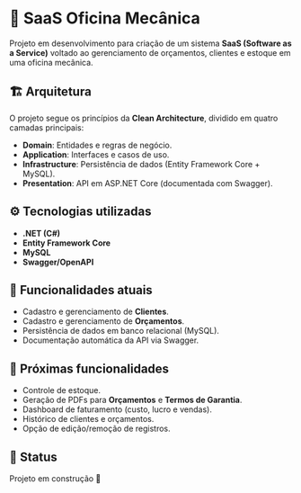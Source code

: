 # 🚀 SaaS Oficina Mecânica

Projeto em desenvolvimento para criação de um sistema **SaaS (Software as a Service)** voltado ao gerenciamento de orçamentos, clientes e estoque em uma oficina mecânica.

## 🏗️ Arquitetura
O projeto segue os princípios da **Clean Architecture**, dividido em quatro camadas principais:
- **Domain**: Entidades e regras de negócio.
- **Application**: Interfaces e casos de uso.
- **Infrastructure**: Persistência de dados (Entity Framework Core + MySQL).
- **Presentation**: API em ASP.NET Core (documentada com Swagger).

## ⚙️ Tecnologias utilizadas
- **.NET (C#)**
- **Entity Framework Core**
- **MySQL**
- **Swagger/OpenAPI**

## 📌 Funcionalidades atuais
- Cadastro e gerenciamento de **Clientes**.  
- Cadastro e gerenciamento de **Orçamentos**.  
- Persistência de dados em banco relacional (MySQL).  
- Documentação automática da API via Swagger.  

## 🔮 Próximas funcionalidades
- Controle de estoque.  
- Geração de PDFs para **Orçamentos** e **Termos de Garantia**.  
- Dashboard de faturamento (custo, lucro e vendas).  
- Histórico de clientes e orçamentos.  
- Opção de edição/remoção de registros.  

## 🚧 Status
Projeto em construção 🚀  
